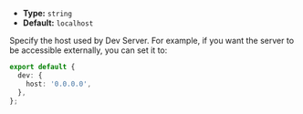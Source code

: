 - **Type:** `string`
- **Default:** `localhost`

Specify the host used by Dev Server. For example, if you want the server to be accessible externally, you can set it to:

```ts
export default {
  dev: {
    host: '0.0.0.0',
  },
};
```
